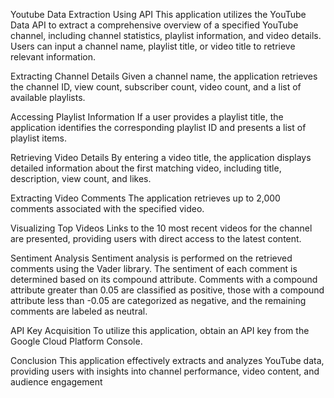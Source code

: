Youtube Data Extraction Using API
This application utilizes the YouTube Data API to extract a comprehensive overview of a specified YouTube channel, including channel statistics, playlist information, and video details. Users can input a channel name, playlist title, or video title to retrieve relevant information.

Extracting Channel Details
Given a channel name, the application retrieves the channel ID, view count, subscriber count, video count, and a list of available playlists.

Accessing Playlist Information
If a user provides a playlist title, the application identifies the corresponding playlist ID and presents a list of playlist items.

Retrieving Video Details
By entering a video title, the application displays detailed information about the first matching video, including title, description, view count, and likes.

Extracting Video Comments
The application retrieves up to 2,000 comments associated with the specified video.

Visualizing Top Videos
Links to the 10 most recent videos for the channel are presented, providing users with direct access to the latest content.

Sentiment Analysis
Sentiment analysis is performed on the retrieved comments using the Vader library. The sentiment of each comment is determined based on its compound attribute. Comments with a compound attribute greater than 0.05 are classified as positive, those with a compound attribute less than -0.05 are categorized as negative, and the remaining comments are labeled as neutral.

API Key Acquisition
To utilize this application, obtain an API key from the Google Cloud Platform Console.

Conclusion
This application effectively extracts and analyzes YouTube data, providing users with insights into channel performance, video content, and audience engagement

